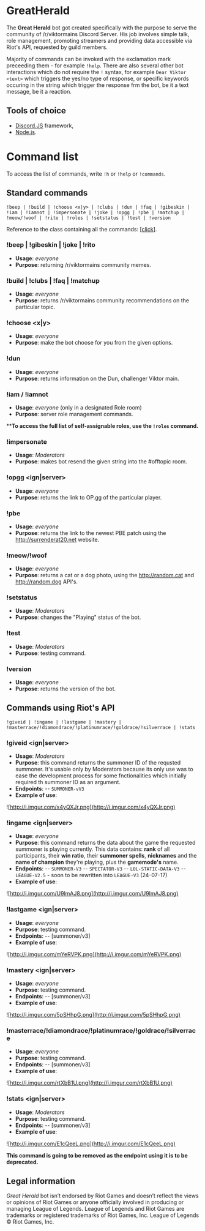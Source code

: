# GreatHerald
The **Great Herald** bot got created specifically with the purpose to serve the community of /r/viktormains Discord Server. His job involves simple talk, role management, promoting streamers and providing data accessible via Riot's API, requested by guild members.

Majority of commands can be invoked with the exclamation mark preceeding them - for example ``!help``. There are also several other bot interactions which do not require the ``!`` syntax, for example ``Dear Viktor <text>`` which triggers the yes/no type of response, or specific keywords occuring in the string which trigger the response frm the bot, be it a text message, be it a reaction.

## Tools of choice
- [Discord.JS](https://discord.js.org) framework,
- [Node.js](https://nodejs.org/en/).

# Command list

To access the list of commands, write ``!h`` or ``!help`` or  ``!commands``.

## Standard commands

```!beep | !build | !choose <x|y> | !clubs | !dun | !faq | !gibeskin | !iam | !iamnot | !impersonate | !joke | !opgg | !pbe | !matchup | !meow/!woof | !rito | !roles | !setstatus | !test | !version```

Reference to the class containing all the commands: [[click](https://github.com/Arcyvilk/GreatHerald/blob/master/classes/commands.js)].

### !beep | !gibeskin | !joke | !rito 

- **Usage**: _everyone_  
- **Purpose**: returning /r/viktormains community memes.

### !build | !clubs | !faq | !matchup <champion>

- **Usage**: _everyone_  
- **Purpose**: returns /r/viktormains community recommendations on the particular topic.

### !choose <x|y> 

- **Usage**: _everyone_  
- **Purpose**: make the bot choose for you from the given options.

### !dun 

- **Usage**: _everyone_  
- **Purpose**: returns information on the Dun, challenger Viktor main.

### !iam / !iamnot 

- **Usage**: _everyone_ (only in a designated Role room)  
- **Purpose**: server role management commands.

****To access the full list of self-assignable roles, use the ``!roles`` command.**

### !impersonate 

- **Usage**: _Moderators_  
- **Purpose**: makes bot resend the given string into the #offtopic room.

### !opgg <ign|server> 

- **Usage**: _everyone_  
- **Purpose**: returns the link to OP.gg of the particular player.

### !pbe 

- **Usage**: _everyone_  
- **Purpose**: returns the link to the newest PBE patch using the http://surrenderat20.net website.

### !meow/!woof 

- **Usage**: _everyone_  
- **Purpose**: returns a cat or a dog photo, using the http://random.cat and http://random.dog API's.

### !setstatus 

- **Usage**: _Moderators_  
- **Purpose**: changes the "Playing" status of the bot.

### !test 

- **Usage**: _Moderators_  
- **Purpose**: testing command.

### !version

- **Usage**: _everyone_  
- **Purpose**: returns the version of the bot.

## Commands using Riot's API

```!giveid | !ingame | !lastgame | !mastery | !masterrace/!diamondrace/!platinumrace/!goldrace/!silverrace | !stats```

### !giveid <ign|server>

- **Usage**: _Moderators_  
- **Purpose**: this command returns the summoner ID of the requsted summoner. It's usable only by Moderators because its only use was to ease the development process for some fnctionalities which initially required th summoner ID as an argument.
- **Endpoints**: 
-- ``SUMMONER-vV3``
- **Example of use**: 

![http://i.imgur.com/x4yQXJr.png](http://i.imgur.com/x4yQXJr.png)

### !ingame <ign|server>

- **Usage**: _everyone_  
- **Purpose**: this command returns the data about the game the requested summoner is playing currently. This data contains: **rank** of all participants, their **win ratio**, their **summoner spells**, **nicknames** and the **name of champion** they're playing, plus the **gamemode's** name.
- **Endpoints**: 
-- ``SUMMONER-V3``
-- ``SPECTATOR-V3``
-- ``LOL-STATIC-DATA-V3``
-- ``LEAGUE-V2.5`` - soon to be rewritten into ``LEAGUE-V3`` (24-07-17)
- **Example of use**:

![http://i.imgur.com/U9lmAJ8.png](http://i.imgur.com/U9lmAJ8.png)

### !lastgame <ign|server> 

- **Usage**: _everyone_  
- **Purpose**: testing command.
- **Endpoints**: 
-- [summoner/v3]
- **Example of use**:

![http://i.imgur.com/mYeRVPK.png](http://i.imgur.com/mYeRVPK.png)

### !mastery <ign|server> 

- **Usage**: _everyone_  
- **Purpose**: testing command.
- **Endpoints**: 
-- [summoner/v3]
- **Example of use**:

![http://i.imgur.com/5pSHhpG.png](http://i.imgur.com/5pSHhpG.png)

### !masterrace/!diamondrace/!platinumrace/!goldrace/!silverrace 

- **Usage**: _everyone_  
- **Purpose**: testing command.
- **Endpoints**: 
-- [summoner/v3]
- **Example of use**:

![http://i.imgur.com/rtXbB1U.png](http://i.imgur.com/rtXbB1U.png)

### !stats <ign|server>

- **Usage**: _Moderators_  
- **Purpose**: testing command.
- **Endpoints**: 
-- [summoner/v3]
- **Example of use**:

![http://i.imgur.com/E1cQeeL.png](http://i.imgur.com/E1cQeeL.png)

**This command is going to be removed as the endpoint using it is to be deprecated.**


## Legal information
_Great Herald_ bot isn’t endorsed by Riot Games and doesn’t reflect the views or opinions of Riot Games or anyone officially involved in producing or managing League of Legends. League of Legends and Riot Games are trademarks or registered trademarks of Riot Games, Inc. League of Legends © Riot Games, Inc.
